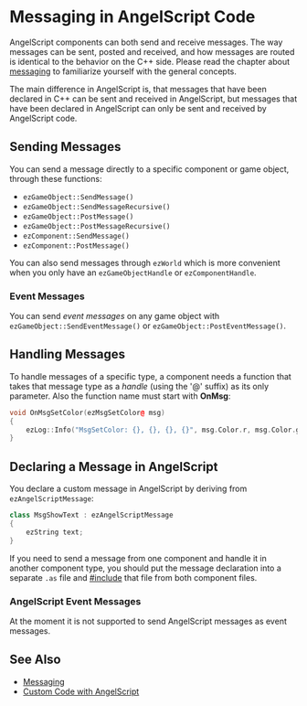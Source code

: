 # Messaging in AngelScript Code

AngelScript components can both send and receive messages. The way messages can be sent, posted and received, and how messages are routed is identical to the behavior on the C++ side. Please read the chapter about [messaging](../../runtime/world/world-messaging.md) to familiarize yourself with the general concepts.

The main difference in AngelScript is, that messages that have been declared in C++ can be sent and received in AngelScript, but messages that have been declared in AngelScript can only be sent and received by AngelScript code.

## Sending Messages

You can send a message directly to a specific component or game object, through these functions:

* `ezGameObject::SendMessage()`
* `ezGameObject::SendMessageRecursive()`
* `ezGameObject::PostMessage()`
* `ezGameObject::PostMessageRecursive()`
* `ezComponent::SendMessage()`
* `ezComponent::PostMessage()`

You can also send messages through `ezWorld` which is more convenient when you only have an `ezGameObjectHandle` or `ezComponentHandle`.

### Event Messages

You can send *event messages* on any game object with `ezGameObject::SendEventMessage()` or `ezGameObject::PostEventMessage()`.

## Handling Messages

To handle messages of a specific type, a component needs a function that takes that message type as a *handle* (using the '@' suffix) as its only parameter. Also the function name must start with **OnMsg**:

```cpp
void OnMsgSetColor(ezMsgSetColor@ msg)
{
    ezLog::Info("MsgSetColor: {}, {}, {}, {}", msg.Color.r, msg.Color.g, msg.Color.b, msg.Color.a);
}
```

## Declaring a Message in AngelScript

You declare a custom message in AngelScript by deriving from `ezAngelScriptMessage`:

```cpp
class MsgShowText : ezAngelScriptMessage
{    
    ezString text;
}
```

If you need to send a message from one component and handle it in another component type, you should put the message declaration into a separate `.as` file and [#include](as-api.md#including-files) that file from both component files.

### AngelScript Event Messages

At the moment it is not supported to send AngelScript messages as event messages.

## See Also

* [Messaging](../../runtime/world/world-messaging.md)
* [Custom Code with AngelScript](angelscript-overview.md)
